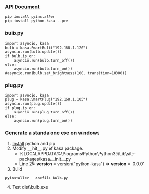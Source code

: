 ### API [Document](https://python-kasa.readthedocs.io/en/latest/index.html)
```shell
pip install pyinstaller
pip install python-kasa --pre
```
### bulb.py
```python3
import asyncio, kasa
bulb = kasa.SmartBulb("192.168.1.120")
asyncio.run(bulb.update())
if bulb.is_on:
    asyncio.run(bulb.turn_off())
else:
    asyncio.run(bulb.turn_on())
#asyncio.run(bulb.set_brightness(100, transition=10000))
```
### plug.py
```python3
import asyncio, kasa
plug = kasa.SmartPlug("192.168.1.105")
asyncio.run(plug.update())
if plug.is_on:
    asyncio.run(plug.turn_off())
else:
    asyncio.run(plug.turn_on())
```
### Generate a standalone exe on windows
1. [Install](https://github.com/xg590/tutorials/blob/master/Windows.md#python-and-pip) python and pip
2. Modify \_\_init\_\_.py of kasa package. 
    * %LOCALAPPDATA%\Programs\Python\Python39\Lib\site-packages\kasa\\\_\_init\_\_.py
    * Line 25: __version__ = version("python-kasa") => __version__ = '0.0.0'
3. Build
```
pyinstaller --onefile bulb.py
```
4. Test dist\bulb.exe 
